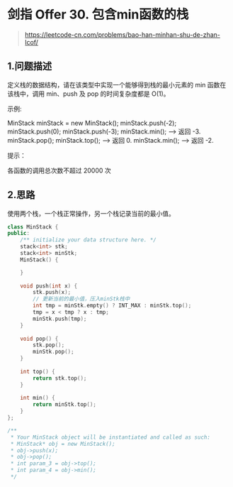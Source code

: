 # 剑指 Offer 30. 包含min函数的栈

> https://leetcode-cn.com/problems/bao-han-minhan-shu-de-zhan-lcof/


## 1.问题描述

定义栈的数据结构，请在该类型中实现一个能够得到栈的最小元素的 min 函数在该栈中，调用 min、push 及 pop 的时间复杂度都是 O(1)。

 

示例:

MinStack minStack = new MinStack();
minStack.push(-2);
minStack.push(0);
minStack.push(-3);
minStack.min();   --> 返回 -3.
minStack.pop();
minStack.top();      --> 返回 0.
minStack.min();   --> 返回 -2.
 

提示：

各函数的调用总次数不超过 20000 次

## 2.思路

使用两个栈，一个栈正常操作，另一个栈记录当前的最小值。

```cpp
class MinStack {
public:
    /** initialize your data structure here. */
    stack<int> stk;
    stack<int> minStk;
    MinStack() {

    }
    
    void push(int x) {
        stk.push(x);
        // 更新当前的最小值，压入minStk栈中
        int tmp = minStk.empty() ? INT_MAX : minStk.top();
        tmp = x < tmp ? x : tmp;
        minStk.push(tmp);
    }
    
    void pop() {
        stk.pop();
        minStk.pop();
    }
    
    int top() {
        return stk.top();
    }
    
    int min() {
        return minStk.top();
    }
};

/**
 * Your MinStack object will be instantiated and called as such:
 * MinStack* obj = new MinStack();
 * obj->push(x);
 * obj->pop();
 * int param_3 = obj->top();
 * int param_4 = obj->min();
 */
```